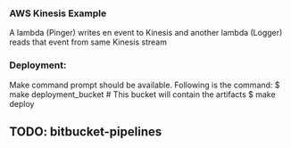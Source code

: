 ### AWS Kinesis Example

A lambda (Pinger) writes en event to Kinesis and another lambda (Logger) reads that event from same Kinesis stream

### Deployment:

Make command prompt should be available. Following is the command:
    $ make deployment_bucket  # This bucket will contain the artifacts
    $ make deploy

## TODO: bitbucket-pipelines
